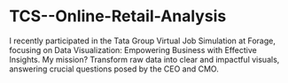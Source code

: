 # TCS--Online-Retail-Analysis
I recently participated in the Tata Group Virtual Job Simulation at Forage, focusing on Data Visualization: Empowering Business with Effective Insights. My mission? Transform raw data into clear and impactful visuals, answering crucial questions posed by the CEO and CMO.
